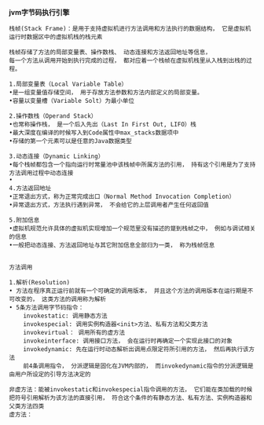 **jvm字节码执行引擎**


    栈帧(Stack Frame)：是用于支持虚拟机进行方法调用和方法执行的数据结构， 它是虚拟机运行时数据区中的虚拟机栈的栈元素
    
    栈帧存储了方法的局部变量表、操作数栈、 动态连接和方法返回地址等信息， 
    每一个方法从调用开始到执行完成的过程， 都对应着一个栈帧在虚拟机栈里从入栈到出栈的过程。
    
    1.局部变量表（Local Variable Table）
    •是一组变量值存储空间， 用于存放方法参数和方法内部定义的局部变量。
    •容量以变量槽（Variable Solt）为最小单位
    
    2.操作数栈（Operand Stack）
    •也常称操作栈， 是一个后入先出（Last In First Out, LIFO）栈
    •最大深度在编译的时候写入到Code属性中max_stacks数据项中
    •存储的第一个元素可以是任意的Java数据类型
    
    3.动态连接（Dynamic Linking）
    •每个栈帧都包含一个指向运行时常量池中该栈帧中所属方法的引用， 持有这个引用是为了支持方法调用过程中动态连接
    •
    4.方法返回地址
    •正常退出方式，称为正常完成出口（Normal Method Invocation Completion）
    •异常退出方式，方法执行遇到异常， 不会给它的上层调用者产生任何返回值
    
    5.附加信息
    •虚拟机规范允许具体的虚拟机实现增加一个规范里没有描述的跾到栈帧之中， 例如与调试相关的信息
    •一般把动态连接、方法返回地址与其它附加信息全部归为一类， 称为栈帧信息
    
    
    方法调用
    
    1.解析(Resolution)
    • 方法在程序真正运行前就有一个可确定的调用版本， 并且这个方法的调用版本在运行期是不可改变的， 这类方法的调用称为解析
    • 5条方法调用字节码指令：
        invokestatic: 调用静态方法
        invokespecial: 调用实例构造器<init>方法、私有方法和父类方法
        invokevirtual： 调用所有的虚方法
        invokeinterface: 调用接口方法， 会在运行时再确定一个实现此接口的对象
        invokedynamic: 先在运行时动态解析出调用点限定符所引用的方法， 然后再执行该方法
        前4条调用指令， 分派逻辑是固化在JVM内部的， 而invokedynamic指令的分派逻辑是由用户所设定的引导方法决定的
    
    非虚方法：能被invokestatic和invokespecial指令调用的方法， 它们能在类加载的时候把符号引用解析为该方法的直接引用， 符合这个条件的有静态方法、私有方法、实例构造器和父类方法四类
    虚方法：